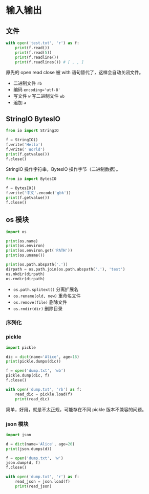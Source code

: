 # 输入输出

## 文件

```py
with open('test.txt', 'r') as f:
    print(f.read())
    print(f.read(5))
    print(f.readline())
    print(f.readlines()) # [ , , ]
```

原先的 open read close 被 with 语句替代了，这样会自动关闭文件。

- 二进制文件 `rb`
- 编码 `encoding='utf-8'`
- 写文件 `w` 写二进制文件 `wb`
- 追加 `a`

## StringIO BytesIO

```py
from io import StringIO

f = StringIO()
f.write('Hello')
f.write(' World')
print(f.getvalue())
f.close()
```

StringIO 操作字符串，BytesIO 操作字节（二进制数据）。

```py
from io import BytesIO

f = BytesIO()
f.write('中文'.encode('gbk'))
print(f.getvalue())
f.close()
```

##  os 模块

```py
import os

print(os.name)
print(os.environ)
print(os.environ.get('PATH'))
print(os.uname())

print(os.path.abspath('.'))
dirpath = os.path.join(os.path.abspath('.'), 'test')
os.mkdir(dirpath)
os.rmdir(dirpath)
```

- `os.path.splitext()` 分离扩展名
- `os.rename(old, new)` 重命名文件
- `os.remove(file)` 删除文件
- `os.rmdir(dir)` 删除目录

### 序列化

### pickle

```py
import pickle

dic = dict(name='Alice', age=16)
print(pickle.dumps(dic))

f = open('dump.txt', 'wb')
pickle.dump(dic, f)
f.close()

with open('dump.txt', 'rb') as f:
    read_dic = pickle.load(f)
    print(read_dic)
```

简单，好用，就是不太正规，可能存在不同 pickle 版本不兼容的问题。

### json 模块

```py
import json

d = dict(name='Alice', age=20)
print(json.dumps(d))

f = open('dump.txt', 'w')
json.dump(d, f)
f.close()

with open('dump.txt', 'r') as f:
    read_json = json.load(f)
    print(read_json)
```
